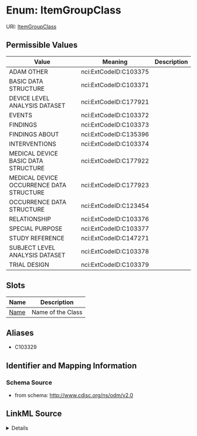 # Enum: ItemGroupClass



URI: [ItemGroupClass](ItemGroupClass)

## Permissible Values

| Value | Meaning | Description |
| --- | --- | --- |
| ADAM OTHER | nci:ExtCodeID:C103375 |  |
| BASIC DATA STRUCTURE | nci:ExtCodeID:C103371 |  |
| DEVICE LEVEL ANALYSIS DATASET | nci:ExtCodeID:C177921 |  |
| EVENTS | nci:ExtCodeID:C103372 |  |
| FINDINGS | nci:ExtCodeID:C103373 |  |
| FINDINGS ABOUT | nci:ExtCodeID:C135396 |  |
| INTERVENTIONS | nci:ExtCodeID:C103374 |  |
| MEDICAL DEVICE BASIC DATA STRUCTURE | nci:ExtCodeID:C177922 |  |
| MEDICAL DEVICE OCCURRENCE DATA STRUCTURE | nci:ExtCodeID:C177923 |  |
| OCCURRENCE DATA STRUCTURE | nci:ExtCodeID:C123454 |  |
| RELATIONSHIP | nci:ExtCodeID:C103376 |  |
| SPECIAL PURPOSE | nci:ExtCodeID:C103377 |  |
| STUDY REFERENCE | nci:ExtCodeID:C147271 |  |
| SUBJECT LEVEL ANALYSIS DATASET | nci:ExtCodeID:C103378 |  |
| TRIAL DESIGN | nci:ExtCodeID:C103379 |  |




## Slots

| Name | Description |
| ---  | --- |
| [Name](Name.md) | Name of the Class |




## Aliases


* C103329



## Identifier and Mapping Information







### Schema Source


* from schema: http://www.cdisc.org/ns/odm/v2.0




## LinkML Source

<details>
```yaml
name: ItemGroupClass
conforms_to: nci:ExtCodeID:C103329
from_schema: http://www.cdisc.org/ns/odm/v2.0
aliases:
- C103329
rank: 1000
code_set: nci:ExtCodeID
permissible_values:
  ADAM OTHER:
    text: ADAM OTHER
    meaning: nci:ExtCodeID:C103375
    is_a: ItemGroupClass
  BASIC DATA STRUCTURE:
    text: BASIC DATA STRUCTURE
    meaning: nci:ExtCodeID:C103371
    is_a: ItemGroupClass
  DEVICE LEVEL ANALYSIS DATASET:
    text: DEVICE LEVEL ANALYSIS DATASET
    meaning: nci:ExtCodeID:C177921
    is_a: ItemGroupClass
  EVENTS:
    text: EVENTS
    meaning: nci:ExtCodeID:C103372
    is_a: ItemGroupClass
  FINDINGS:
    text: FINDINGS
    meaning: nci:ExtCodeID:C103373
    is_a: ItemGroupClass
  FINDINGS ABOUT:
    text: FINDINGS ABOUT
    meaning: nci:ExtCodeID:C135396
    is_a: ItemGroupClass
  INTERVENTIONS:
    text: INTERVENTIONS
    meaning: nci:ExtCodeID:C103374
    is_a: ItemGroupClass
  MEDICAL DEVICE BASIC DATA STRUCTURE:
    text: MEDICAL DEVICE BASIC DATA STRUCTURE
    meaning: nci:ExtCodeID:C177922
    is_a: ItemGroupClass
  MEDICAL DEVICE OCCURRENCE DATA STRUCTURE:
    text: MEDICAL DEVICE OCCURRENCE DATA STRUCTURE
    meaning: nci:ExtCodeID:C177923
    is_a: ItemGroupClass
  OCCURRENCE DATA STRUCTURE:
    text: OCCURRENCE DATA STRUCTURE
    meaning: nci:ExtCodeID:C123454
    is_a: ItemGroupClass
  RELATIONSHIP:
    text: RELATIONSHIP
    meaning: nci:ExtCodeID:C103376
    is_a: ItemGroupClass
  SPECIAL PURPOSE:
    text: SPECIAL PURPOSE
    meaning: nci:ExtCodeID:C103377
    is_a: ItemGroupClass
  STUDY REFERENCE:
    text: STUDY REFERENCE
    meaning: nci:ExtCodeID:C147271
    is_a: ItemGroupClass
  SUBJECT LEVEL ANALYSIS DATASET:
    text: SUBJECT LEVEL ANALYSIS DATASET
    meaning: nci:ExtCodeID:C103378
    is_a: ItemGroupClass
  TRIAL DESIGN:
    text: TRIAL DESIGN
    meaning: nci:ExtCodeID:C103379
    is_a: ItemGroupClass

```
</details>
